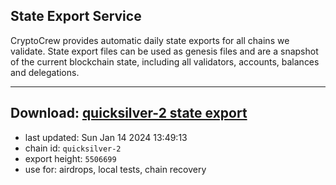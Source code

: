 ## State Export Service
CryptoCrew provides automatic daily state exports for all chains we validate. State export files can be used as genesis files and are a snapshot of the current blockchain state, including all validators, accounts, balances and delegations.

---
**Download: [quicksilver-2 state export](https://dl.ccvalidators.com/SERVICE/quicksilver/quicksilver-2_export_5506699.json)**
---

- last updated: Sun Jan 14 2024 13:49:13
- chain id: `quicksilver-2`
- export height: `5506699`
- use for: airdrops, local tests, chain recovery
